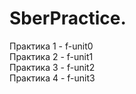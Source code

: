# SberPractice.
Практика 1 - f-unit0 <br>
Практика 2 - f-unit1 <br>
Практика 3 - f-unit2 <br>
Практика 4 - f-unit3
